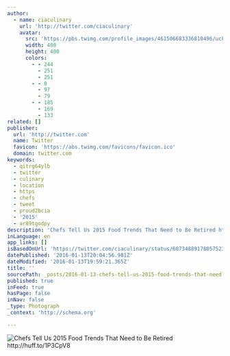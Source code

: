```yaml
---
author:
  - name: ciaculinary
    url: 'http://twitter.com/ciaculinary'
    avatar:
      src: 'https://pbs.twimg.com/profile_images/461506683336810496/ucFb9vG6_400x400.jpeg'
      width: 400
      height: 400
      colors:
        - - 244
          - 251
          - 251
        - - 0
          - 97
          - 79
        - - 185
          - 169
          - 133
related: []
publisher:
  url: 'http://twitter.com'
  name: Twitter
  favicon: 'https://abs.twimg.com/favicons/favicon.ico'
  domain: twitter.com
keywords:
  - qitrg64ylb
  - twitter
  - culinary
  - location
  - https
  - chefs
  - tweet
  - proud2bcia
  - '2015'
  - ar89tgodpy
description: 'Chefs Tell Us 2015 Food Trends That Need to Be Retired http://huff.to/1P3CpV8'
inLanguage: en
app_links: []
isBasedOnUrl: 'https://twitter.com/ciaculinary/status/687348891780575233'
datePublished: '2016-01-13T20:04:56.981Z'
dateModified: '2016-01-13T19:59:21.365Z'
title: ''
sourcePath: _posts/2016-01-13-chefs-tell-us-2015-food-trends-that-need-to-be-retired-http.md
published: true
inFeed: true
hasPage: false
inNav: false
_type: Photograph
_context: 'http://schema.org'

---
```

![Chefs Tell Us 2015 Food Trends That Need to Be Retired http&colon;&sol;&sol;huff&period;to&sol;1P3CpV8](https://pbs.twimg.com/media/CYn0LNUWkAAl-Kv.jpg:large)
